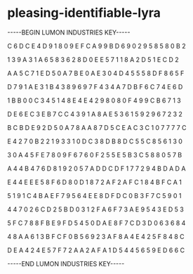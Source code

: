 # pleasing-identifiable-lyra

-----BEGIN LUMON INDUSTRIES KEY-----

C 6 D C E 4 D 9 1 8 0 9 E F C A 9 9 B D 6 9 0 2 9 5 8 5 8 0 B 2

1 3 9 A 3 1 A 6 5 8 3 6 2 8 D 0 E E 5 7 1 1 8 A 2 D 5 1 E C D 2

A A 5 C 7 1 E D 5 0 A 7 B E 0 A E 3 0 4 D 4 5 5 5 8 D F 8 6 5 F

D 7 9 1 A E 3 1 B 4 3 8 9 6 9 7 F 4 3 4 A 7 D B F 6 C 7 4 E 6 D

1 B B 0 0 C 3 4 5 1 4 8 E 4 E 4 2 9 8 0 8 0 F 4 9 9 C B 6 7 1 3

D E 6 E C 3 E B 7 C C 4 3 9 1 A 8 A E 5 3 6 1 5 9 2 9 6 7 2 3 2

B C B D E 9 2 D 5 0 A 7 8 A A 8 7 D 5 C E A C 3 C 1 0 7 7 7 7 C

E 4 2 7 0 B 2 2 1 9 3 3 1 0 D C 3 8 D B 8 D C 5 5 C 8 5 6 1 3 0

3 0 A 4 5 F E 7 8 0 9 F 6 7 6 0 F 2 5 5 E 5 B 3 C 5 8 8 0 5 7 B

A 4 4 B 4 7 6 D 8 1 9 2 0 5 7 A D D C D F 1 7 7 2 9 4 B D A D A

E 4 4 E E E 5 8 F 6 D 8 0 D 1 8 7 2 A F 2 A F C 1 8 4 B F C A 1

5 1 9 1 C 4 B A E F 7 9 5 6 4 E E 8 D F D C 0 B 3 F 7 C 5 9 0 1

4 4 7 0 2 6 C D 2 5 B D 0 3 1 2 F A 6 F 7 3 A E 9 5 4 3 E D 5 3

5 F C 7 8 8 F B E 9 F D 5 4 5 0 D A E 8 F 7 C D 3 D 0 6 3 6 8 4

4 8 A A 6 1 3 B F C F 0 B 5 6 9 2 3 A F 8 A 4 E 4 2 5 F 8 4 8 C

D E A 4 2 4 E 5 7 F 7 2 A A 2 A F A 1 D 5 4 4 5 6 5 9 E D 6 6 C

-----END LUMON INDUSTRIES KEY-----
